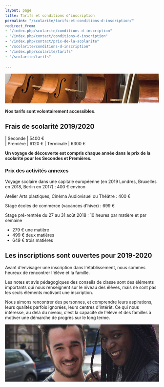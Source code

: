 ```yaml
---
layout: page
title: Tarifs et conditions d'inscription
permalink: "/scolarite/tarifs-et-conditions-d-inscription/"
redirect_from:
- "/index.php/scolarite/conditions-d-inscription"
- "/index.php/contact/conditions-d-inscription"
- "/index.php/contact/prix-de-la-scolarite"
- "/scolarite/conditions-d-inscription"
- "/index.php/scolarite/tarifs"
- "/scolarite/tarifs"

---
```

![Prix de la scolarité - Ecole Saint-John Perse](/images/musique.jpg)

**Nos tarifs sont volontairement accessibles**. 

## Frais de scolarité 2019/2020

| Seconde | 5400 €								
| Première | 6120 €
| Terminale | 6300 €

**Un voyage de découverte est compris chaque année dans le prix de la scolarité pour les Secondes et Premières.**

### Prix des activités annexes

Voyage scolaire dans une capitale européenne (en 2019 Londres, Bruxelles en 2018, Berlin en 2017) : 400 € environ 

Atelier Arts plastiques, Cinéma Audiovisuel ou Théâtre : 400 € 

Stage écoles de commerce (vacances d'hiver) : 699 € 

Stage pré-rentrée du 27 au 31 août 2018 : 10 heures par matière et par semaine 

* 279 € une matière
* 499 € deux matières
* 649 € trois matières 

## Les inscriptions sont ouvertes pour 2019-2020

Avant d'envisager une inscription dans l'établissement, nous sommes heureux de rencontrer l'élève et la famille.

Les notes et avis pédagogiques des conseils de classe sont des éléments importants qui nous renseignent sur le niveau des élèves, mais ne sont pas les seuls éléments motivant une inscription.

Nous aimons rencontrer des personnes, et comprendre leurs aspirations, leurs qualités parfois ignorées, leurs centres d'intérêt. Ce qui nous intéresse, au delà du niveau, c'est la capacité de l'élève et des familles à motiver une démarche de progrès sur le long terme.

![Conditions d'inscription - Ecole Saint-John Perse](/images/deux-etudiants.jpg)